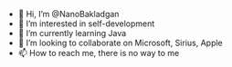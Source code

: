 - 👋 Hi, I’m @NanoBakladgan
- 👀 I’m interested in self-development
- 🌱 I’m currently learning Java
- 💞️ I’m looking to collaborate on Microsoft, Sirius, Apple
- 📫 How to reach me, there is no way to me

<!---
NanoBakladgan/NanoBakladgan is a ✨ special ✨ repository because its `README.md` (this file) appears on your GitHub profile.
You can click the Preview link to take a look at your changes.
--->
